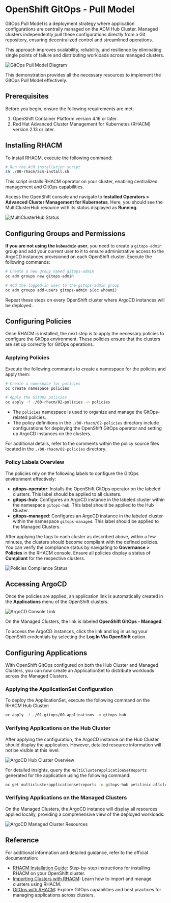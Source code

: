 # OpenShift GitOps - Pull Model

GitOps Pull Model is a deployment strategy where application configurations are centrally managed on the ACM Hub Cluster. Managed clusters independently pull these configurations directly from a Git repository, ensuring decentralized control and streamlined operations.

This approach improves scalability, reliability, and resilience by eliminating single points of failure and distributing workloads across managed clusters.

![GitOps Pull Model Diagram](99-assets/diagram.png)

This demonstration provides all the necessary resources to implement the GitOps Pull Model effectively.

## Prerequisites

Before you begin, ensure the following requirements are met:

1. OpenShift Container Platform version 4.16 or later.
2. Red Hat Advanced Cluster Management for Kubernetes (RHACM) version 2.13 or later.

## Installing RHACM

To install RHACM, execute the following command:

```bash
# Run the ACM installation script
sh ./00-rhacm/acm-install.sh
```

This script installs RHACM operator on your cluster, enabling centralized management and GitOps capabilities.

Access the OpenShift console and navigate to **Installed Operators > Advanced Cluster Management for Kubernetes**. Here, you should see the MultiClusterHub resource with its status displayed as **Running**.

![MultiClusterHub Status](99-assets/multiclusterhubs.png)

## Configuring Groups and Permissions

**If you are not using the `kubeadmin` user**, you need to create a `gitops-admin` group and add your current user to it to ensure administrative access to the ArgoCD instances provisioned on each OpenShift cluster. Execute the following commands:

```bash
# Create a new group named gitops-admin
oc adm groups new gitops-admin

# Add the logged-in user to the gitops-admin group
oc adm groups add-users gitops-admin $(oc whoami)
```

Repeat these steps on every OpenShift cluster where ArgoCD instances will be deployed.

## Configuring Policies

Once RHACM is installed, the next step is to apply the necessary policies to configure the GitOps environment. These policies ensure that the clusters are set up correctly for GitOps operations.

### Applying Policies

Execute the following commands to create a namespace for the policies and apply them:

```bash
# Create a namespace for policies
oc create namespace policies

# Apply the GitOps policies
oc apply -f ./00-rhacm/02-policies -n policies
```

- The `policies` namespace is used to organize and manage the GitOps-related policies.
- The policy definitions in the `./00-rhacm/02-policies` directory include configurations for deploying the OpenShift GitOps operator and setting up ArgoCD instances on the clusters.

For additional details, refer to the comments within the policy source files located in the `./00-rhacm/02-policies` directory.

### Policy Labels Overview

The policies rely on the following labels to configure the GitOps environment effectively:

- **gitops-operator**: Installs the OpenShift GitOps operator on the labeled clusters. This label should be applied to all clusters.
- **gitops-hub**: Configures an ArgoCD instance in the labeled cluster within the namespace `gitops-hub`. This label should be applied to the Hub Cluster.
- **gitops-managed**: Configures an ArgoCD instance in the labeled cluster within the namespace `gitops-managed`. This label should be applied to the Managed Clusters.

After applying the tags to each cluster as described above, within a few minutes, the clusters should become compliant with the defined policies. You can verify the compliance status by navigating to **Governance > Policies** in the RHACM console. Ensure all policies display a status of **Compliant** for the respective clusters.

![Policies Compliance Status](99-assets/policies.png)

## Accessing ArgoCD

Once the policies are applied, an application link is automatically created in the **Applications** menu of the OpenShift clusters.

![ArgoCD Console Link](99-assets/console-link.png)

On the Managed Clusters, the link is labeled **OpenShift GitOps - Managed**.

To access the ArgoCD instances, click the link and log in using your OpenShift credentials by selecting the **Log In Via OpenShift** option.

## Configuring Applications

With OpenShift GitOps configured on both the Hub Cluster and Managed Clusters, you can now create an ApplicationSet to distribute workloads across the Managed Clusters.

### Applying the ApplicationSet Configuration

To deploy the ApplicationSet, execute the following command on the RHACM Hub Cluster:

```bash
oc apply -f ./01-gitops/00-applications -n gitops-hub
```

### Verifying Applications on the Hub Cluster

After applying the configuration, the ArgoCD instance on the Hub Cluster should display the application. However, detailed resource information will not be visible at this level:

![ArgoCD Hub Cluster Overview](99-assets/argocd-hub.png)

For detailed insights, query the `MultiClusterApplicationSetReports` generated for the application using the following command:

```bash
oc get multiclusterapplicationsetreports -n gitops-hub petclinic-allclusters-app-set
```

### Verifying Applications on the Managed Clusters

On the Managed Clusters, the ArgoCD instance will display all resources applied locally, providing a comprehensive view of the deployed workloads:

![ArgoCD Managed Cluster Resources](99-assets/argocd-managed.png)

## Reference

For additional information and detailed guidance, refer to the official documentation:

- [RHACM Installation Guide](https://docs.redhat.com/en/documentation/red_hat_advanced_cluster_management_for_kubernetes/2.13/html-single/install/index): Step-by-step instructions for installing RHACM on your OpenShift cluster.
- [Importing Clusters with RHACM](https://docs.redhat.com/en/documentation/red_hat_advanced_cluster_management_for_kubernetes/2.13/html-single/clusters/index#importing-cluster): Learn how to import and manage clusters using RHACM.
- [GitOps with RHACM](https://docs.redhat.com/en/documentation/red_hat_advanced_cluster_management_for_kubernetes/2.13/html-single/gitops/index): Explore GitOps capabilities and best practices for managing applications across clusters.
